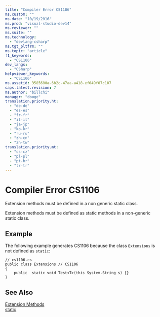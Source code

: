 ```yaml
---
title: "Compiler Error CS1106"
ms.custom: ""
ms.date: "10/19/2016"
ms.prod: "visual-studio-dev14"
ms.reviewer: ""
ms.suite: ""
ms.technology: 
  - "devlang-csharp"
ms.tgt_pltfrm: ""
ms.topic: "article"
f1_keywords: 
  - "CS1106"
dev_langs: 
  - "CSharp"
helpviewer_keywords: 
  - "CS1106"
ms.assetid: 3585600a-6b2c-47aa-a418-ef049f07c107
caps.latest.revision: 7
ms.author: "billchi"
manager: "douge"
translation.priority.ht: 
  - "de-de"
  - "es-es"
  - "fr-fr"
  - "it-it"
  - "ja-jp"
  - "ko-kr"
  - "ru-ru"
  - "zh-cn"
  - "zh-tw"
translation.priority.mt: 
  - "cs-cz"
  - "pl-pl"
  - "pt-br"
  - "tr-tr"
---
```

# Compiler Error CS1106
Extension methods must be defined in a non generic static class.  
  
 Extension methods must be defined as static methods in a non-generic static class.  
  
## Example  
 The following example generates CS1106 because the class `Extensions` is not defined as `static`:  
  
```  
// cs1106.cs  
public class Extensions // CS1106  
{  
    public  static void Test<T>(this System.String s) {}  
}  
```  
  
## See Also  
 [Extension Methods](../Topic/Extension%20Methods%20\(C%23%20Programming%20Guide\).md)   
 [static](../Topic/static%20\(C%23%20Reference\).md)
